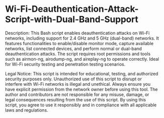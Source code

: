 # Wi-Fi-Deauthentication-Attack-Script-with-Dual-Band-Support

Description: This Bash script enables deauthentication attacks on Wi-Fi networks, including support for 2.4 GHz and 5 GHz (dual-band) networks. It features functionalities to enable/disable monitor mode, capture available networks, list connected devices, and perform normal or dual-band deauthentication attacks. The script requires root permissions and tools such as airmon-ng, airodump-ng, and aireplay-ng to operate correctly. Ideal for Wi-Fi security testing and penetration testing scenarios.

Legal Notice:
This script is intended for educational, testing, and authorized security purposes only. Unauthorized use of this script to disrupt or interfere with Wi-Fi networks is illegal and unethical. Always ensure you have explicit permission from the network owner before using this tool. The author and contributors are not responsible for any misuse, damage, or legal consequences resulting from the use of this script. By using this script, you agree to use it responsibly and in compliance with all applicable laws and regulations.
